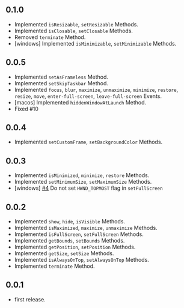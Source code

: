 ## 0.1.0

- Implemented `isResizable`, `setResizable` Methods.
- Implemented `isClosable`, `setClosable` Methods.
- Removed `terminate` Method.
- [windows] Implemented `isMinimizable`, `setMinimizable` Methods.

## 0.0.5

- Implemented `setAsFrameless` Method.
- Implemented `setSkipTaskbar` Method.
- Implemented `focus`, `blur`, `maximize`, `unmaximize`, `minimize`, `restore`, `resize`, `move`, `enter-full-screen`, `leave-full-screen` Events.
- [macos] Implemented `hiddenWindowAtLaunch` Method.
- Fixed #10 

## 0.0.4

- Implemented `setCustomFrame`, `setBackgroundColor` Methods.

## 0.0.3

- Implemented `isMinimized`, `minimize`, `restore` Methods.
- Implemented `setMinimumSize`, `setMaximumSize` Methods.
- [windows] [#4](https://github.com/leanflutter/window_manager/issues/4) Do not set `HWND_TOPMOST` flag in `setFullScreen`

## 0.0.2

- Implemented `show`, `hide`, `isVisible` Methods.
- Implemented `isMaximized`, `maximize`, `unmaximize` Methods.
- Implemented `isFullScreen`, `setFullScreen` Methods.
- Implemented `getBounds`, `setBounds` Methods.
- Implemented `getPosition`, `setPosition` Methods.
- Implemented `getSize`, `setSize` Methods.
- Implemented `isAlwaysOnTop`, `setAlwaysOnTop` Methods.
- Implemented `terminate` Method.

## 0.0.1

- first release.
